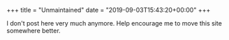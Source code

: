 +++
title = "Unmaintained"
date = "2019-09-03T15:43:20+00:00"
+++

I don't post here very much anymore. Help encourage me to move this site somewhere better.
			